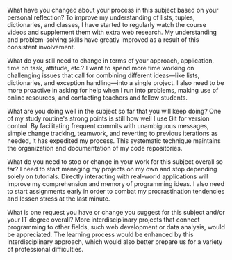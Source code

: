 What have you changed about your process in this subject based on your personal reflection?
To improve my understanding of lists, tuples, dictionaries, and classes, I have started to regularly watch the course videos and supplement them with extra web research. My understanding and problem-solving skills have greatly improved as a result of this consistent involvement.

What do you still need to change in terms of your approach, application, time on task, attitude, etc.?
I want to spend more time working on challenging issues that call for combining different ideas—like lists, dictionaries, and exception handling—into a single project. I also need to be more proactive in asking for help when I run into problems, making use of online resources, and contacting teachers and fellow students.

What are you doing well in the subject so far that you will keep doing?
One of my study routine's strong points is still how well I use Git for version control. By facilitating frequent commits with unambiguous messages, simple change tracking, teamwork, and reverting to previous iterations as needed, it has expedited my process. This systematic technique maintains the organization and documentation of my code repositories.

What do you need to stop or change in your work for this subject overall so far?
I need to start managing my projects on my own and stop depending solely on tutorials. Directly interacting with real-world applications will improve my comprehension and memory of programming ideas. I also need to start assignments early in order to combat my procrastination tendencies and lessen stress at the last minute.

What is one request you have or change you suggest for this subject and/or your IT degree overall?
More interdisciplinary projects that connect programming to other fields, such web development or data analysis, would be appreciated. The learning process would be enhanced by this interdisciplinary approach, which would also better prepare us for a variety of professional difficulties.